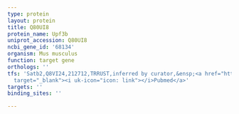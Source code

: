 ```yaml
---
type: protein
layout: protein
title: Q80UI8
protein_name: Upf3b
uniprot_accession: Q80UI8
ncbi_gene_id: '68134'
organism: Mus musculus
function: target gene
orthologs: ''
tfs: 'Satb2,Q8VI24,212712,TRRUST,inferred by curator,&ensp;<a href="https://www.ncbi.nlm.nih.gov/pubmed/?term=29087512%5Buid%5D+OR+23925499%5Buid%5D"
  target="_blank"><i uk-icon="icon: link"></i>Pubmed</a>'
targets: ''
binding_sites: ''

---
```

